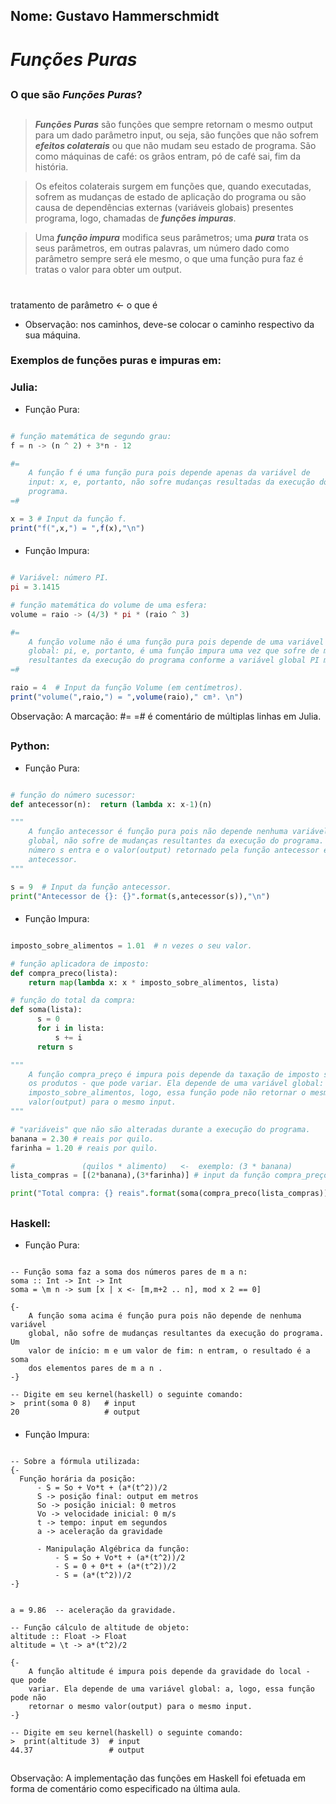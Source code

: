 
##
## Nome: Gustavo Hammerschmidt

# *Funções Puras*

##
### O que são *Funções Puras*?
##
> ***Funções Puras*** são funções que sempre retornam o mesmo output para um dado parâmetro input, ou seja, são funções que não sofrem ***efeitos colaterais*** ou que não mudam seu estado de programa. São como máquinas de café: os grãos entram, pó de café sai, fim da história.

> Os efeitos colaterais surgem em funções que, quando executadas, sofrem as mudanças de estado de aplicação do programa ou são causa de dependências externas (variáveis globais) presentes programa, logo, chamadas de ***funções impuras***.

>Uma ***função impura*** modifica seus parâmetros; uma ***pura*** trata os seus parâmetros, em outras palavras, um número dado como parâmetro sempre será ele mesmo, o que uma função pura faz é tratas o valor para obter um output.

#
tratamento de parâmetro <- o que é

- Observação: nos caminhos, deve-se colocar o caminho respectivo da sua máquina.

### Exemplos de funções puras e impuras em:

### Julia:
- Função Pura:
```julia {cmd="C:/Users/Gustavo/AppData/Roaming/Julia-1.1.1/bin/julia.exe" hide:true class:"line-numbers"}

# função matemática de segundo grau:
f = n -> (n ^ 2) + 3*n - 12

#=
    A função f é uma função pura pois depende apenas da variável de
    input: x, e, portanto, não sofre mudanças resultadas da execução do
    programa.
=#

x = 3 # Input da função f.
print("f(",x,") = ",f(x),"\n")
```
####
- Função Impura:
```julia {cmd="C:/Users/Gustavo/AppData/Roaming/Julia-1.1.1/bin/julia.exe" hide:true class:"line-numbers"}

# Variável: número PI.
pi = 3.1415

# função matemática do volume de uma esfera:
volume = raio -> (4/3) * pi * (raio ^ 3)

#=
    A função volume não é uma função pura pois depende de uma variável
    global: pi, e, portanto, é uma função impura uma vez que sofre de mudanças
    resultantes da execução do programa conforme a variável global PI muda.
=#

raio = 4  # Input da função Volume (em centímetros).
print("volume(",raio,") = ",volume(raio)," cm³. \n")
```

Observação:  A marcação: #= =# é comentário de múltiplas linhas em Julia.

##
### Python:
- Função Pura:
```python {cmd="C:/Users/Gustavo/Anaconda3/python.exe" output="markdown" hide=false}

# função do número sucessor:
def antecessor(n):  return (lambda x: x-1)(n)

"""
    A função antecessor é função pura pois não depende nenhuma variável
    global, não sofre de mudanças resultantes da execução do programa. Um
    número s entra e o valor(output) retornado pela função antecessor é o seu
    antecessor.  
"""

s = 9  # Input da função antecessor.
print("Antecessor de {}: {}".format(s,antecessor(s)),"\n")
```
####
- Função Impura:
```python {cmd="C:/Users/Gustavo/Anaconda3/python.exe" output="markdown" hide=false}

imposto_sobre_alimentos = 1.01  # n vezes o seu valor.

# função aplicadora de imposto:
def compra_preco(lista):
    return map(lambda x: x * imposto_sobre_alimentos, lista)

# função do total da compra:
def soma(lista):
      s = 0
      for i in lista:
          s += i
      return s

"""
    A função compra_preço é impura pois depende da taxação de imposto sobre
    os produtos - que pode variar. Ela depende de uma variável global:
    imposto_sobre_alimentos, logo, essa função pode não retornar o mesmo
    valor(output) para o mesmo input.
"""

# "variáveis" que não são alteradas durante a execução do programa.
banana = 2.30 # reais por quilo.
farinha = 1.20 # reais por quilo.

#               (quilos * alimento)   <-  exemplo: (3 * banana)
lista_compras = [(2*banana),(3*farinha)] # input da função compra_preço

print("Total compra: {} reais".format(soma(compra_preco(lista_compras))))

```

##
### Haskell:
- Função Pura:
```

-- Função soma faz a soma dos números pares de m a n:
soma :: Int -> Int -> Int
soma = \m n -> sum [x | x <- [m,m+2 .. n], mod x 2 == 0]

{-
    A função soma acima é função pura pois não depende de nenhuma variável
    global, não sofre de mudanças resultantes da execução do programa. Um
    valor de início: m e um valor de fim: n entram, o resultado é a soma
    dos elementos pares de m a n .
-}

-- Digite em seu kernel(haskell) o seguinte comando:
>  print(soma 0 8)   # input
20                   # output

```
####
- Função Impura:
```

-- Sobre a fórmula utilizada:
{-
  Função horária da posição:
      - S = So + Vo*t + (a*(t^2))/2
      S -> posição final: output em metros
      So -> posição inicial: 0 metros
      Vo -> velocidade inicial: 0 m/s
      t -> tempo: input em segundos
      a -> aceleração da gravidade

      - Manipulação Algébrica da função:
          - S = So + Vo*t + (a*(t^2))/2
          - S = 0 + 0*t + (a*(t^2))/2
          - S = (a*(t^2))/2
-}


a = 9.86  -- aceleração da gravidade.

-- Função cálculo de altitude de objeto:
altitude :: Float -> Float
altitude = \t -> a*(t^2)/2

{-
    A função altitude é impura pois depende da gravidade do local - que pode
    variar. Ela depende de uma variável global: a, logo, essa função pode não
    retornar o mesmo valor(output) para o mesmo input.
-}

-- Digite em seu kernel(haskell) o seguinte comando:
>  print(altitude 3)  # input
44.37                 # output

```

##

Observação: A implementação das funções em Haskell foi efetuada em forma de comentário como especificado na última aula.

##

